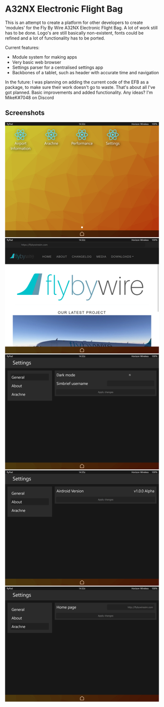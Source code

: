 # A32NX Electronic Flight Bag

This is an attempt to create a platform for other developers to create 'modules' for the Fly By Wire A32NX Electronic Flight Bag. A lot of work still has to be done. Logo's are still basically non-existent, fonts could be refined and a lot of functionality has to be ported.

Current features:
* Module system for making apps
* Very basic web browser
* Settings parser for a centralised settings app
* Backbones of a tablet, such as header with accurate time and navigation

In the future:
I was planning on adding the current code of the EFB as a package, to make sure their work doesn't go to waste. That's about all I've got planned. Basic improvements and added functionality. Any ideas? I'm MikeK#7048 on Discord

## Screenshots
![screenshot1](media/home.png)
![screenshot2](media/arachne.png)
![screenshot3](media/general_settings.png)
![screenshot4](media/about.png)
![screenshot5](media/arachne_settings.png)
